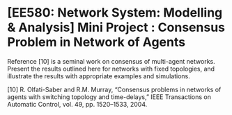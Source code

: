 # [EE580: Network System: Modelling \& Analysis] Mini Project : Consensus Problem in Network of Agents

Reference [10] is a seminal work on consensus of multi-agent networks. Present the results outlined here for networks with fixed topologies, and illustrate the results with appropriate examples and simulations.

[10]  R. Olfati-Saber and R.M. Murray, “Consensus problems in networks of agents with switching topology and time-delays,” IEEE Transactions on Automatic Control, vol. 49, pp. 1520–1533, 2004.
